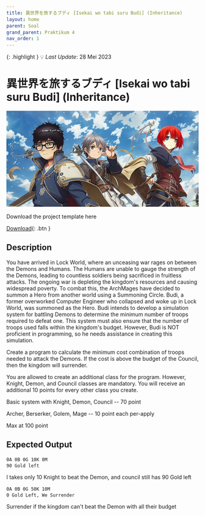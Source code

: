 ```yaml
---
title: 異世界を旅するブディ [Isekai wo tabi suru Budi] (Inheritance)
layout: home
parent: Soal
grand_parent: Praktikum 4
nav_order: 1
---
```


{: .highlight }
💡 _Last Update_: 28 Mei 2023

# 異世界を旅するブディ [Isekai wo tabi suru Budi] (Inheritance)

![](../../images/isekai.png)

Download the project template here

[Download](https://github.com/Projects-of-Asisten/2023/raw/main/p4/soal/template_inheritance.zip){: .btn }

## Description

You have arrived in Lock World, where an unceasing war rages on between the Demons and Humans. The Humans are unable to gauge the strength of the Demons, leading to countless soldiers being sacrificed in fruitless attacks. The ongoing war is depleting the kingdom's resources and causing widespread poverty. To combat this, the ArchMages have decided to summon a Hero from another world using a Summoning Circle. Budi, a former overworked Computer Engineer who collapsed and woke up in Lock World, was summoned as the Hero. Budi intends to develop a simulation system for battling Demons to determine the minimum number of troops required to defeat one. This system must also ensure that the number of troops used falls within the kingdom's budget. However, Budi is NOT proficient in programming, so he needs assistance in creating this simulation.

Create a program to calculate the minimum cost combination of troops needed to attack the Demons. If the cost is above the budget of the Council, then the kingdom will surrender.

You are allowed to create an additional class for the program. However, Knight, Demon, and Council classes are mandatory. You will receive an additional 10 points for every other class you create.

Basic system with Knight, Demon, Council -- 70 point

Archer, Berserker, Golem, Mage -- 10 point each per-apply

Max at 100 point

## Expected Output

```
0A 0B 0G 10K 0M
90 Gold left
```

I takes only 10 Knight to beat the Demon, and council still has 90 Gold left

```
0A 0B 0G 50K 10M
0 Gold Left, We Surrender
```

Surrender if the kingdom can't beat the Demon with all their budget
